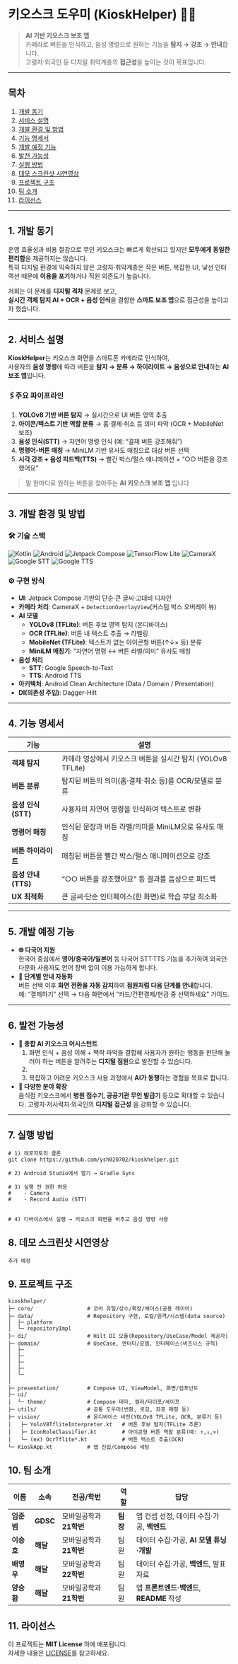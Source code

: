 # 키오스크 도우미 (KioskHelper) 🎤📱

> **AI 기반 키오스크 보조 앱**  
> 카메라로 버튼을 인식하고, 음성 명령으로 원하는 기능을 **탐지 → 강조 → 안내**합니다.  
> 고령자·외국인 등 디지털 취약계층의 **접근성**을 높이는 것이 목표입니다.

---

## 목차
1. [개발 동기](#1-개발-동기)
2. [서비스 설명](#2-서비스-설명)
3. [개발 환경 및 방법](#3-개발-환경-및-방법)
4. [기능 명세서](#4-기능-명세서)
5. [개발 예정 기능](#5-개발-예정-기능)
6. [발전 가능성](#6-발전-가능성)
7. [실행 방법](#7-실행-방법)
8. [데모 스크린샷 시연영상](#8-데모-스크린샷-시연영상)
9. [프로젝트 구조](#9-프로젝트-구조)
10. [팀 소개](#10-팀-소개)
11. [라이선스](#11-라이선스)

---

## 1. 개발 동기
운영 효율성과 비용 절감으로 무인 키오스크는 빠르게 확산되고 있지만 **모두에게 동일한 편리함**을 제공하지는 않습니다.  
특히 디지털 환경에 익숙하지 않은 고령자·취약계층은 작은 버튼, 복잡한 UI, 낯선 인터랙션 때문에 **이용을 포기**하거나 직원 의존도가 높습니다.

저희는 이 문제를 **디지털 격차** 문제로 보고,  
**실시간 객체 탐지 AI + OCR + 음성 인식**을 결합한 **스마트 보조 앱**으로 접근성을 높이고자 했습니다.

---

## 2. 서비스 설명
**KioskHelper**는 키오스크 화면을 스마트폰 카메라로 인식하여,  
사용자의 **음성 명령**에 따라 버튼을 **탐지 → 분류 → 하이라이트 → 음성으로 안내**하는 **AI 보조 앱**입니다.

### 🖇️주요 파이프라인
1. **YOLOv8 기반 버튼 탐지** → 실시간으로 UI 버튼 영역 추출  
2. **아이콘/텍스트 기반 역할 분류** → 홈·결제·취소 등 의미 파악 (OCR + MobileNet 보조)  
3. **음성 인식(STT)** → 자연어 명령 인식 (예: “결제 버튼 강조해줘”)  
4. **명령어-버튼 매칭** → MiniLM 기반 유사도 매칭으로 대상 버튼 선택  
5. **시각 강조 + 음성 피드백(TTS)** → 빨간 박스/펄스 애니메이션 + “○○ 버튼을 강조했어요”

> 말 한마디로 원하는 버튼을 찾아주는 **AI 키오스크 보조 앱** 입니다

---

## 3. 개발 환경 및 방법
### 🛠 기술 스택
![Kotlin](https://img.shields.io/badge/Kotlin-7F52FF?style=for-the-badge&logo=kotlin&logoColor=white)
![Android](https://img.shields.io/badge/Android-3DDC84?style=for-the-badge&logo=android&logoColor=white)
![Jetpack Compose](https://img.shields.io/badge/Jetpack_Compose-4285F4?style=for-the-badge&logo=jetpackcompose&logoColor=white)
![TensorFlow Lite](https://img.shields.io/badge/TensorFlow_Lite-FF6F00?style=for-the-badge&logo=tensorflow&logoColor=white)
![CameraX](https://img.shields.io/badge/CameraX-4285F4?style=for-the-badge&logo=google&logoColor=white)
![Google STT](https://img.shields.io/badge/Google_STT-4285F4?style=for-the-badge&logo=google&logoColor=white)
![Google TTS](https://img.shields.io/badge/Google_TTS-4285F4?style=for-the-badge&logo=google&logoColor=white)

### ⚙️ 구현 방식
- **UI**: Jetpack Compose 기반의 단순·큰 글씨·고대비 디자인  
- **카메라 처리**: CameraX + `DetectionOverlayView`(커스텀 박스 오버레이 뷰)  
- **AI 모델**
  - **YOLOv8 (TFLite)**: 버튼 후보 영역 탐지 (온디바이스)  
  - **OCR (TFLite)**: 버튼 내 텍스트 추출 → 라벨링  
  - **MobileNet (TFLite)**: 텍스트가 없는 아이콘형 버튼(↑↓× 등) 분류  
  - **MiniLM 매칭기**: “자연어 명령 ↔ 버튼 라벨/의미” 유사도 매칭  
- **음성 처리**
  - **STT**: Google Speech-to-Text  
  - **TTS**: Android TTS  
- **아키텍처**: Android Clean Architecture (Data / Domain / Presentation)
- **DI(의존성 주입)**: Dagger-Hilt

---

## 4. 기능 명세서
| 기능 | 설명 |
| --- | --- |
| **객체 탐지** | 카메라 영상에서 키오스크 버튼을 실시간 탐지 (YOLOv8 TFLite) |
| **버튼 분류** | 탐지된 버튼의 의미(홈·결제·취소 등)를 OCR/모델로 분류 |
| **음성 인식(STT)** | 사용자의 자연어 명령을 인식하여 텍스트로 변환 |
| **명령어 매칭** | 인식된 문장과 버튼 라벨/의미를 MiniLM으로 유사도 매칭 |
| **버튼 하이라이트** | 매칭된 버튼을 빨간 박스/펄스 애니메이션으로 강조 |
| **음성 안내(TTS)** | “○○ 버튼을 강조했어요” 등 결과를 음성으로 피드백 |
| **UX 최적화** | 큰 글씨·단순 인터페이스(한 화면)로 학습 부담 최소화 |

---

## 5. 개발 예정 기능
- **🌐 다국어 지원**  
  한국어 중심에서 **영어/중국어/일본어** 등 다국어 STT·TTS 기능을 추가하여 
  외국인·다문화 사용자도 언어 장벽 없이 이용 가능하게 합니다.
- **🧭 단계별 안내 자동화**  
  버튼 선택 이후 **화면 전환을 자동 감지**하여 **점원처럼 다음 단계를 안내**합니다.  
  예: “결제하기” 선택 → 다음 화면에서 “카드/간편결제/현금 중 선택하세요” 가이드.

---

## 6. 발전 가능성
- **🤖 종합 AI 키오스크 어시스턴트**  
  1. 화면 인식 + 음성 이해 + 맥락 파악을 결합해 사용자가 원하는 행동을 판단해 눌러야 하는 버튼을 알려주는 **디지털 점원**으로 발전할 수 있습니다.
  2. 
  3. 복잡하고 어려운 키오스크 사용 과정에서 **AI가 동행**하는 경험을 목표로 합니다.
- **🏥 다양한 분야 확장**  
  음식점 키오스크에서 **병원 접수기, 공공기관 무인 발급기** 등으로 확대할 수 있습니다.
  고령자·저시력자·외국인의 **디지털 접근성** 을 강화할 수 있습니다.

---

## 7. 실행 방법

```
# 1) 레포지토리 클론
git clone https://github.com/ysh020702/kioskhelper.git

# 2) Android Studio에서 열기 → Gradle Sync

# 3) 실행 전 권한 허용
#    - Camera
#    - Record Audio (STT)


# 4) 디바이스에서 실행 → 키오스크 화면을 비추고 음성 명령 사용
```

## 8. 데모 스크린샷 시연영상

```
추가 예정
```

## 9. 프로젝트 구조
```
kioskhelper/
├─ core/                 # 코어 유틸/상수/확장/베이스(공용 레이어)
├─ data/                 # Repository 구현, 로컬/원격/시스템(data source)
│  ├─ platform
│  └─ repositoryImpl
├─ di/                   # Hilt DI 모듈(Repository/UseCase/Model 제공자)
├─ domain/               # UseCase, 엔터티/모델, 인터페이스(비즈니스 규칙)
│  ├─
│  ├─
│  ├─
│  ├─
│  └─
│
├─ presentation/         # Compose UI, ViewModel, 화면/컴포넌트
├─ ui/
│  └─ theme/             # Compose 테마, 컬러/타이포/셰이프
├─ utils/                # 공통 도우미(변환, 로깅, 좌표 매핑 등)
├─ vision/               # 온디바이스 비전(YOLOv8 TFLite, OCR, 분류기 등)
│   ├─ YoloV8TfliteInterpreter.kt   # 버튼 후보 탐지(TFLite 추론)
│   ├─ IconRoleClassifier.kt        # 아이콘형 버튼 역할 분류(예: ↑,↓,✕)
│   └─ (ex) OcrTflite*.kt           # 버튼 텍스트 추출(OCR)
└─ KioskApp.kt           # 앱 진입/Compose 세팅
```

## 10. 팀 소개
| 이름      | 소속       | 전공/학번           | 역할     | 담당                             |
| ------- | -------- | --------------- | ------ | ------------------------------ |
| **임준범** | **GDSC** | 모바일공학과 **21학번** | **팀장** | 앱 컨셉 선정, 데이터 수집·가공, **백엔드**    |
| **이승호** | **해달**   | 모바일공학과 **21학번** | 팀원     | 데이터 수집·가공, **AI 모델 튜닝·개발**     |
| **배명우** | **해달**   | 모바일공학과 **22학번** | 팀원     | 데이터 수집·가공, **백엔드**, 발표자료       |
| **양승환** | **해달**   | 모바일공학과 **21학번** | 팀원     | 앱 **프론트엔드·백엔드**, **README** 작성 |


## 11. 라이선스

이 프로젝트는 **MIT License** 하에 배포됩니다.  
자세한 내용은 [LICENSE](./LICENSE)를 참고하세요.


